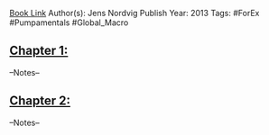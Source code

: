 
[Book Link]()
Author(s): Jens Nordvig
Publish Year: 2013
Tags: #ForEx #Pumpamentals #Global_Macro 

## <u>Chapter 1: </u>
–Notes–


## <u>Chapter 2:</u>
–Notes–